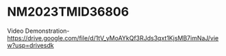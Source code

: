 # NM2023TMID36806

Video Demonstration-https://drive.google.com/file/d/1tV_yMoAYkQf3RJds3qxt1KjsMB7imNaJ/view?usp=drivesdk
